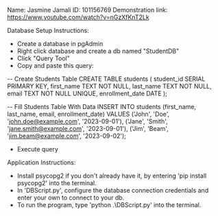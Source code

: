 Name: Jasmine Jamali
ID: 101156769
Demonstration link: https://www.youtube.com/watch?v=nGzXfKnT2Lk

Database Setup Instructions:

- Create a database in pgAdmin
- Right click database and create a db named "StudentDB"
- Click "Query Tool"
- Copy and paste this query:

-- Create Students Table
CREATE TABLE students (
	student_id SERIAL PRIMARY KEY,
	first_name TEXT NOT NULL,
	last_name TEXT NOT NULL,
	email TEXT NOT NULL UNIQUE,
	enrollment_date DATE
);

-- Fill Students Table With Data
INSERT INTO students (first_name, last_name, email, enrollment_date) VALUES
('John', 'Doe', 'john.doe@example.com', '2023-09-01'),
('Jane', 'Smith', 'jane.smith@example.com', '2023-09-01'),
('Jim', 'Beam', 'jim.beam@example.com', '2023-09-02');

- Execute query

Application Instructions:

- Install psycopg2 if you don't already have it, by entering 'pip install psycopg2' into the terminal.
- In 'DBScript.py', configure the database connection credentials and enter your own to connect to your db.
- To run the program, type 'python .\DBScript.py' into the terminal.
